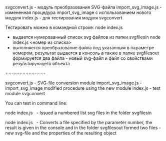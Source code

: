 svgconvert.js - модуль преобразования SVG-файла
import_svg_image.js - измененная процедура import_svg_image с использованием нового модуля
index.js - для тестирования модуля svgconvert

Тестировать можно в командной строке:
node index.js
 - выдается нумерованный список svg файлов из папки svgfilesin
node index.js <номер из списка>
 - выполняется преобразование файла под указанным в параметре номером,
результат выдается в консоль а также в папке svgfilesout формируется два файла - новый svg-файл и файл со свойствами результирующего объекта

==============

svgconvert.js - SVG-file conversion module 
import_svg_image.js - import_svg_image modified procedure using the new module 
index.js - test module svgconvert 

You can test in command line: 

node index.js 
  - Issued a numbered list svg files in the folder svgfilesin 

node index.js <number from the list> 
  - Converts a file specified by the parameter number, 
the result is given in the console and in the folder svgfilesout formed two files - new svg-file and the properties of the resulting object